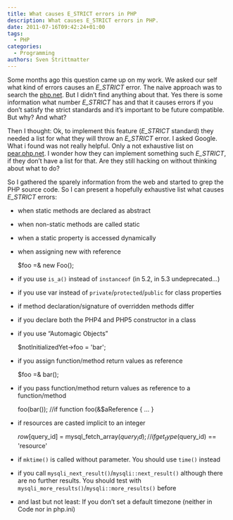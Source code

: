 ```yaml
---
title: What causes E_STRICT errors in PHP
description: What causes E_STRICT errors in PHP.
date: 2011-07-16T09:42:24+01:00
tags:
  - PHP
categories:
  - Programming
authors: Sven Strittmatter
---
```


Some months ago  this question came up on  my work. We asked our  self what kind
of  errors causes  an _E_STRICT_  error. The  naive approach  was to  search the
[php.net][1].  But  I  didn’t  find  anything about  that.  Yes  there  is  some
information what  number _E_STRICT_ has and  that it causes errors  if you don’t
satisfy the  strict standards and  it’s important  to be future  compatible. But
why? And what?

Then I thought: Ok, to implement  this feature (_E_STRICT_ standard) they needed
a list  for what they  will throw  an _E_STRICT_ error.  I asked Google.  What i
found was not  really helpful. Only a not exhaustive  list on [pear.php.net][2].
I wonder how they can implement something  such _E_STRICT_, if they don’t have a
list for that. Are they still hacking on without thinking about what to do?

So I gathered the  sparely information from the web and started  to grep the PHP
source  code.  So  I  can  present  a  hopefully  exhaustive  list  what  causes
_E_STRICT_ errors:

- when static methods are declared as abstract
- when non-static methods are called static
- when a static property is accessed dynamically
- when assigning new with reference

    $foo =& new Foo();

- if you use `is_a()` instead of `instanceof` (in 5.2, in 5.3 undeprecated&hellip;)
- if you use var instead of `private`/`protected`/`public` for class properties
- if method declaration/signature of overridden methods differ
- if you declare both the PHP4 and PHP5 constructor in a class
- if you use “Automagic Objects”

    $notInitializedYet->foo = 'bar';

- if you assign function/method return values as reference

    $foo =& bar();

- if you pass function/method return values as reference to a function/method

    foo(bar()); //if function foo(&$aReference { &hellip; }

- if resources are casted implicit to an integer

    $row[$query_id] = mysql_fetch_array($query_id);
    // if get_type($query_id) == 'resource'

- if `mktime()` is called without parameter. You should use `time()` instead
- if you call `mysqli_next_result()`/`mysqli::next_result()` although there are
  no further results. You should test with `mysqli_more_results()`/`mysqli::more_results()` before
- and last but not least: If you don’t set a default timezone (neither in Code nor in php.ini)

[1]: http://php.net/
[2]: http://pear.php.net/